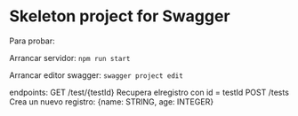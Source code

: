 # Skeleton project for Swagger

Para probar: 

Arrancar servidor:
    `npm run start`

Arrancar editor swagger:
    `swagger project edit`



endpoints:
    GET /test/{testId}
        Recupera elregistro con id = testId
    POST /tests
        Crea un nuevo registro: {name: STRING, age: INTEGER}